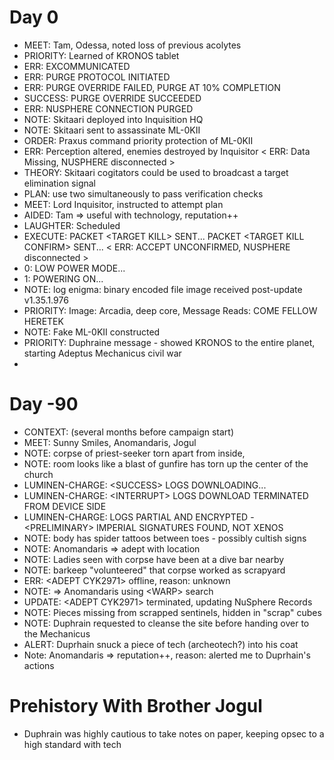 # Day 0

-   MEET: Tam, Odessa, noted loss of previous acolytes
-   PRIORITY: Learned of KRONOS tablet
-   ERR: EXCOMMUNICATED
-   ERR: PURGE PROTOCOL INITIATED
-   ERR: PURGE OVERRIDE FAILED, PURGE AT 10% COMPLETION
-   SUCCESS: PURGE OVERRIDE SUCCEEDED
-   ERR: NUSPHERE CONNECTION PURGED
-   NOTE: Skitaari deployed into Inquisition HQ
-   NOTE: Skitaari sent to assassinate ML-0KII
-   ORDER: Praxus command priority protection of ML-0KII
-   ERR: Perception altered, enemies destroyed by Inquisitor \< ERR: Data Missing, NUSPHERE disconnected \>
-   THEORY: Skitaari cogitators could be used to broadcast a target elimination signal
-   PLAN: use two simultaneously to pass verification checks
-   MEET: Lord Inquisitor, instructed to attempt plan
-   AIDED: Tam => useful with technology, reputation++
-   LAUGHTER: Scheduled
-   EXECUTE: PACKET \<TARGET KILL\> SENT... PACKET \<TARGET KILL CONFIRM\> SENT... \< ERR: ACCEPT UNCONFIRMED, NUSPHERE disconnected \>
-   0: LOW POWER MODE...
-   1: POWERING ON...
-   NOTE: log enigma: binary encoded file image received post-update v1.35.1.976
-   PRIORITY: Image: Arcadia, deep core, Message Reads: COME FELLOW HERETEK
-   NOTE: Fake ML-0KII constructed
-   PRIORITY: Duphraine message - showed KRONOS to the entire planet, starting Adeptus Mechanicus civil war
-

# Day -90

-   CONTEXT: (several months before campaign start)
-   MEET: Sunny Smiles, Anomandaris, Jogul
-   NOTE: corpse of priest-seeker torn apart from inside,
-   NOTE: room looks like a blast of gunfire has torn up the center of the church
-   LUMINEN-CHARGE: \<SUCCESS\> LOGS DOWNLOADING...
-   LUMINEN-CHARGE: \<INTERRUPT\> LOGS DOWNLOAD TERMINATED FROM DEVICE SIDE
-   LUMINEN-CHARGE: LOGS PARTIAL AND ENCRYPTED - \<PRELIMINARY\> IMPERIAL SIGNATURES FOUND, NOT XENOS
-   NOTE: body has spider tattoos between toes - possibly cultish signs
-   NOTE: Anomandaris => adept with location
-   NOTE: Ladies seen with corpse have been at a dive bar nearby
-   NOTE: barkeep "volunteered" that corpse worked as scrapyard
-   ERR: \<ADEPT CYK2971\> offline, reason: unknown
-   NOTE: => Anomandaris using \<WARP\> search
-   UPDATE: \<ADEPT CYK2971\> terminated, updating NuSphere Records
-   NOTE: Pieces missing from scrapped sentinels, hidden in "scrap" cubes
-   NOTE: Duphrain requested to cleanse the site before handing over to the Mechanicus
-   ALERT: Duprhain snuck a piece of tech (archeotech?) into his coat
-   Note: Anomandaris => reputation++, reason: alerted me to Duprhain's actions

# Prehistory With Brother Jogul

-   Duphrain was highly cautious to take notes on paper, keeping opsec to a high standard with tech
